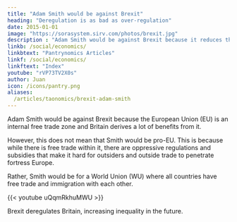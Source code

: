 ```yaml
---
title: "Adam Smith would be against Brexit"
heading: "Deregulation is as bad as over-regulation"
date: 2015-01-01
image: "https://sorasystem.sirv.com/photos/brexit.jpg"
description : "Adam Smith would be against Brexit because it reduces the market for British goods and services"
linkb: /social/economics/
linkbtext: "Pantrynomics Articles"
linkf: /social/economics/
linkftext: "Index"
youtube: "rVP73TV2X0s"
author: Juan
icon: /icons/pantry.png
aliases: 
  /articles/taonomics/brexit-adam-smith
---
```


<!-- https://superphysics.one/articles/taonomics/brexit-adam-smith/ -->

Adam Smith would be against Brexit because the European Union (EU) is an internal free trade zone and Britain derives a lot of benefits from it.

However, this does not mean that Smith would be pro-EU. This is because while there is free trade within it, there are oppressive regulations and subsidies that make it hard for outsiders and outside trade to penetrate fortress Europe.

Rather, Smith would be for a World Union (WU) where all countries have free trade and immigration with each other.

{{< youtube uQqmRkhuMWU >}}


Brexit deregulates Britain, increasing inequality in the future. 

